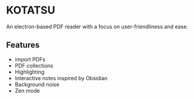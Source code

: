 # KOTATSU

An electron-based PDF reader with a focus on user-friendliness and ease.

## Features

- import PDFs
- PDF collections
- Highlighting
- Interactive notes inspired by Obsidian
- Background noise
- Zen mode